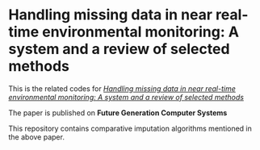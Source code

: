 # Handling missing data in near real-time environmental monitoring: A system and a review of selected methods

This is the related codes for *[Handling missing data in near real-time environmental monitoring: A system and a review of selected methods](https://www.sciencedirect.com/science/article/pii/S0167739X21003794)*

The paper is published on **Future Generation Computer Systems**

This repository contains comparative imputation algorithms mentioned in the above paper.
